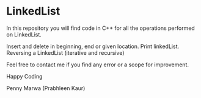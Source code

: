 # LinkedList
In this repository you will find code in C++ for all the operations performed on LinkedList.

Insert and delete in beginning, end or given location. Print linkedList. Reversing a LinkedList (iterative and recursive)

Feel free to contact me if you find any error or a scope for improvement.

Happy Coding

Penny Marwa
(Prabhleen Kaur)
